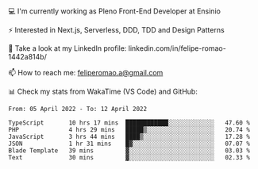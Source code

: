 💻 I'm currently working as Pleno Front-End Developer at Ensinio

⚡ Interested in Next.js, Serverless, DDD, TDD and Design Patterns

👥 Take a look at my LinkedIn profile: linkedin.com/in/felipe-romao-1442a814b/

📫 How to reach me: feliperomao.a@gmail.com

📊 Check my stats from WakaTime (VS Code) and GitHub:

<!--START_SECTION:waka-->

```text
From: 05 April 2022 - To: 12 April 2022

TypeScript       10 hrs 17 mins  ████████████░░░░░░░░░░░░░   47.60 %
PHP              4 hrs 29 mins   █████▒░░░░░░░░░░░░░░░░░░░   20.74 %
JavaScript       3 hrs 44 mins   ████▒░░░░░░░░░░░░░░░░░░░░   17.28 %
JSON             1 hr 31 mins    █▓░░░░░░░░░░░░░░░░░░░░░░░   07.07 %
Blade Template   39 mins         ▓░░░░░░░░░░░░░░░░░░░░░░░░   03.03 %
Text             30 mins         ▓░░░░░░░░░░░░░░░░░░░░░░░░   02.33 %
```

<!--END_SECTION:waka-->

